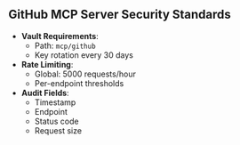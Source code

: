 ## GitHub MCP Server Security Standards
- **Vault Requirements**:
  - Path: `mcp/github`
  - Key rotation every 30 days
- **Rate Limiting**:
  - Global: 5000 requests/hour
  - Per-endpoint thresholds
- **Audit Fields**:
  - Timestamp
  - Endpoint
  - Status code
  - Request size

